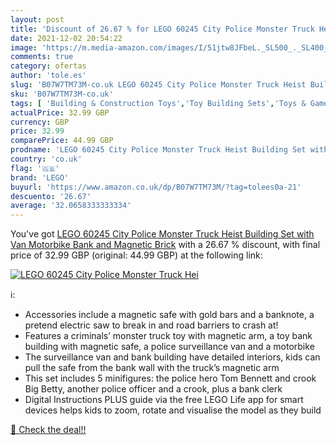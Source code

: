```yaml
---
layout: post
title: 'Discount of 26.67 % for LEGO 60245 City Police Monster Truck Hei'
date: 2021-12-02 20:54:22
image: 'https://m.media-amazon.com/images/I/51jtw8JFbeL._SL500_._SL400_.jpg'
comments: true
category: ofertas
author: 'tole.es'
slug: 'B07W7TM73M-co.uk LEGO 60245 City Police Monster Truck Heist Building Set...'
sku: 'B07W7TM73M-co.uk'
tags: [ 'Building & Construction Toys','Toy Building Sets','Toys & Games','Toys Store','lego', ]
actualPrice: 32.99 GBP
currency: GBP
price: 32.99
comparePrice: 44.99 GBP
prodname: 'LEGO 60245 City Police Monster Truck Heist Building Set with Van  Motorbike  Bank  and Magnetic Brick'
country: 'co.uk'
flag: '🇬🇧'
brand: 'LEGO'
buyurl: 'https://www.amazon.co.uk/dp/B07W7TM73M/?tag=tolees0a-21'
descuento: '26.67'
average: '32.0658333333334'
---
```


You've got [LEGO 60245 City Police Monster Truck Heist Building Set with Van  Motorbike  Bank  and Magnetic Brick](https://www.amazon.co.uk/dp/B07W7TM73M/?tag=tolees0a-21) with a  26.67 % discount, with final price of 32.99 GBP (original: 44.99 GBP) at the following link:

[![LEGO 60245 City Police Monster Truck Hei](https://m.media-amazon.com/images/I/51jtw8JFbeL._SL500_._SL400_.jpg)](https://www.amazon.co.uk/dp/B07W7TM73M/?tag=tolees0a-21)

ℹ️:

- Accessories include a magnetic safe with gold bars and a banknote, a pretend electric saw to break in and road barriers to crash at!
- Features a criminals’ monster truck toy with magnetic arm, a toy bank building with magnetic safe, a police surveillance van and a motorbike
- The surveillance van and bank building have detailed interiors, kids can pull the safe from the bank wall with the truck’s magnetic arm
- This set includes 5 minifigures: the police hero Tom Bennett and crook Big Betty, another police officer and a crook, plus a bank clerk
- Digital Instructions PLUS guide via the free LEGO Life app for smart devices helps kids to zoom, rotate and visualise the model as they build

[🛒 Check the deal!!](https://www.amazon.co.uk/dp/B07W7TM73M/?tag=tolees0a-21)
